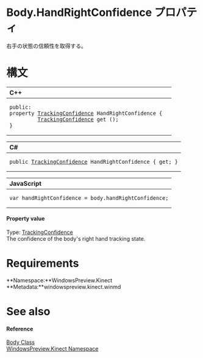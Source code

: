 Body.HandRightConfidence プロパティ  
=================================  

右手の状態の信頼性を取得する。
<span id="syntaxSection"></span>

構文
======  

<table>
<colgroup>
<col width="100%" />
</colgroup>
<thead>
<tr class="header">
<th align="left">C++</th>
</tr>
</thead>
<tbody>
<tr class="odd">
<td align="left"><pre><code>public:  
property <a href="../../TrackingConfidence.md">TrackingConfidence</a> HandRightConfidence {  
         <a href="../../TrackingConfidence.md">TrackingConfidence</a> get ();  
}</code></pre></td>
</tr>
</tbody>
</table>

<table>
<colgroup>
<col width="100%" />
</colgroup>
<thead>
<tr class="header">
<th align="left">C#</th>
</tr>
</thead>
<tbody>
<tr class="odd">
<td align="left"><pre><code>public <a href="../../TrackingConfidence.md">TrackingConfidence</a> HandRightConfidence { get; }</code></pre></td>
</tr>
</tbody>
</table>

<table>
<colgroup>
<col width="100%" />
</colgroup>
<thead>
<tr class="header">
<th align="left">JavaScript</th>
</tr>
</thead>
<tbody>
<tr class="odd">
<td align="left"><pre><code>var handRightConfidence = body.handRightConfidence;</code></pre></td>
</tr>
</tbody>
</table>

<span id="ID4ER"></span>
#### Property value  

Type: [TrackingConfidence](../../TrackingConfidence.md)  
 The confidence of the body's right hand tracking state.  

<span id="requirements"></span>

Requirements  
============  

**Namespace:**WindowsPreview.Kinect  
**Metadata:**windowspreview.kinect.winmd  

<span id="ID4E6"></span>

See also  
========  

<span id="ID4EBB"></span>
#### Reference  

[Body Class](../../Body_Class.md)  
 [WindowsPreview.Kinect Namespace](../../../Kinect.md)  



<!--Please do not edit the data in the comment block below.-->
<!--
TOCTitle : HandRightConfidence Property
RLTitle : Body.HandRightConfidence Property
KeywordK : HandRightConfidence property
KeywordK : Body.HandRightConfidence property
KeywordF : WindowsPreview.Kinect.Body.HandRightConfidence
KeywordF : Body.HandRightConfidence
KeywordF : HandRightConfidence
KeywordF : WindowsPreview.Kinect.Body.HandRightConfidence
KeywordA : P:WindowsPreview.Kinect.Body.HandRightConfidence
AssetID : P:WindowsPreview.Kinect.Body.HandRightConfidence
Locale : en-us
CommunityContent : 1
APIType : Managed
APILocation : windowspreview.kinect.winmd
APIName : WindowsPreview.Kinect.Body.HandRightConfidence
TargetOS : Windows
TopicType : kbSyntax
DevLang : VB
DevLang : CSharp
DevLang : JavaScript
DevLang : C++
DocSet : K4Wv2
ProjType : K4Wv2Proj
Technology : Kinect for Windows
Product : Kinect for Windows SDK v2
productversion : 20
-->
